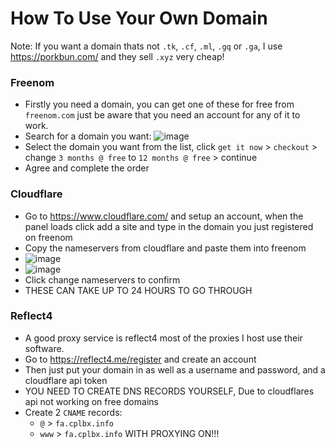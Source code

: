 # How To Use Your Own Domain

Note: If you want a domain thats not `.tk`, `.cf`, `.ml`, `.gq` or `.ga`, I use https://porkbun.com/ and they sell `.xyz` very cheap!

### Freenom
- Firstly you need a domain, you can get one of these for free from `freenom.com` just be aware that you need an account for any of it to work.
- Search for a domain you want: ![image](https://user-images.githubusercontent.com/57566773/179756929-aee9392d-9e28-4ac3-9571-1f8bbe3ff702.png)
- Select the domain you want from the list, click `get it now` > `checkout` > change `3 months @ free` to `12 months @ free` > continue
- Agree and complete the order

### Cloudflare
- Go to https://www.cloudflare.com/ and setup an account, when the panel loads click add a site and type in the domain you just registered on freenom
- Copy the nameservers from cloudflare and paste them into freenom
- ![image](https://user-images.githubusercontent.com/57566773/179757500-a485a656-8476-411d-9a33-03551f34912a.png)
- ![image](https://user-images.githubusercontent.com/57566773/179757549-ce557a54-0a0f-4add-ad2e-1726d2e04638.png)
- Click change nameservers to confirm
- THESE CAN TAKE UP TO 24 HOURS TO GO THROUGH

### Reflect4
- A good proxy service is reflect4 most of the proxies I host use their software.
- Go to https://reflect4.me/register and create an account
- Then just put your domain in as well as a username and password, and a cloudflare api token
- YOU NEED TO CREATE DNS RECORDS YOURSELF, Due to cloudflares api not working on free domains
- Create 2 `CNAME` records:
  - `@` > `fa.cplbx.info`
  - `www` > `fa.cplbx.info`
  WITH PROXYING ON!!!
